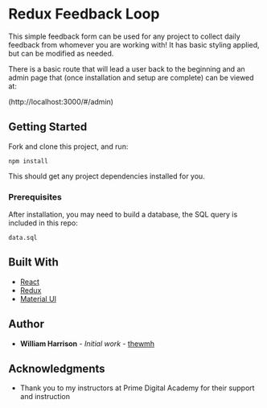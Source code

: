 # Redux Feedback Loop

This simple feedback form can be used for any project to collect daily feedback from whomever you are working with! It has basic styling applied, but can be modified as needed.

There is a basic route that will lead a user back to the beginning and an admin page that (once installation and setup are complete) can be viewed at:

(http://localhost:3000/#/admin)

## Getting Started

Fork and clone this project, and run:

```
npm install
```

This should get any project dependencies installed for you.

### Prerequisites

After installation, you may need to build a database, the SQL query is included in this repo:

```
data.sql
```

## Built With

* [React](http://reactjs.org)
* [Redux](https://redux.js.org/)
* [Material UI](https://material-ui.com) 

## Author

* **William Harrison** - *Initial work* - [thewmh](https://github.com/thewmh)

## Acknowledgments

* Thank you to my instructors at Prime Digital Academy for their support and instruction